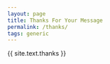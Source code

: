 ```yaml
---
layout: page
title: Thanks For Your Message
permalink: /thanks/
tags: generic
---
```

{{ site.text.thanks }}
